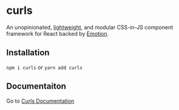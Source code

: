 # curls

An unopinionated, [lightweight](https://bundlephobia.com/result?p=curls), and
modular CSS-in-JS component framework for React backed
by [Emotion](https://github.com/emotion-js/emotion).

## Installation
`npm i curls` or `yarn add curls`

## Documentaiton
Go to [Curls Documentation](https://curls.jaredlunde.com)
